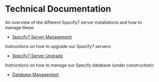 # Technical Documentation

An overview of the different Specify7 server installations and how to manage these:
* [Specify7 Server Management](https://github.com/NHMDenmark/DanSpecify/blob/master/Documentation/Technical/Specify7%20Server%20Management.md)

Instructions on how to upgrade our Specify7 servers:
* [Specify7 Server Upgrade](https://github.com/NHMDenmark/DanSpecify/blob/master/Documentation/Technical/Specify7%20Server%20Upgrade.md)

Instructions on how to manage our Specify database (under construction):
* [Database Management](https://github.com/NHMDenmark/DanSpecify/blob/master/Documentation/Technical/Database%20Management.md)

